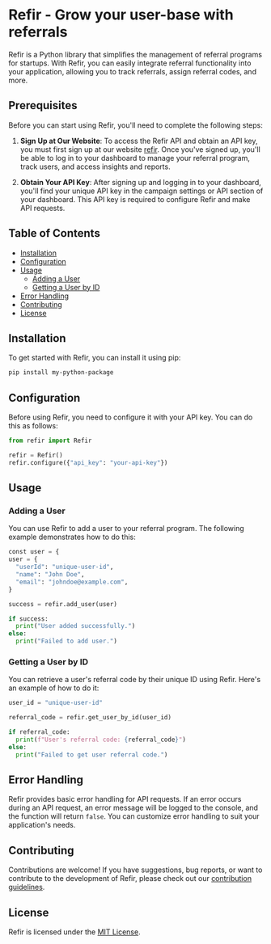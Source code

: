 # Refir - Grow your user-base with referrals

Refir is a Python library that simplifies the management of referral programs for startups. With Refir, you can easily integrate referral functionality into your application, allowing you to track referrals, assign referral codes, and more.

## Prerequisites

Before you can start using Refir, you'll need to complete the following steps:

1. **Sign Up at Our Website**: To access the Refir API and obtain an API key, you must first sign up at our website [refir](https://refir.xyz). Once you've signed up, you'll be able to log in to your dashboard to manage your referral program, track users, and access insights and reports.

2. **Obtain Your API Key**: After signing up and logging in to your dashboard, you'll find your unique API key in the campaign settings or API section of your dashboard. This API key is required to configure Refir and make API requests.

## Table of Contents

- [Installation](#installation)
- [Configuration](#configuration)
- [Usage](#usage)
  - [Adding a User](#adding-a-user)
  - [Getting a User by ID](#getting-a-user-by-id)
- [Error Handling](#error-handling)
- [Contributing](#contributing)
- [License](#license)

## Installation

To get started with Refir, you can install it using pip:

```bash
pip install my-python-package
```

## Configuration

Before using Refir, you need to configure it with your API key. You can do this as follows:

```python
from refir import Refir

refir = Refir()
refir.configure({"api_key": "your-api-key"})
```

## Usage

### Adding a User

You can use Refir to add a user to your referral program. The following example demonstrates how to do this:

```python
const user = {
user = {
  "userId": "unique-user-id",
  "name": "John Doe",
  "email": "johndoe@example.com",
}

success = refir.add_user(user)

if success:
  print("User added successfully.")
else:
  print("Failed to add user.")

```

### Getting a User by ID

You can retrieve a user's referral code by their unique ID using Refir. Here's an example of how to do it:

```python
user_id = "unique-user-id"

referral_code = refir.get_user_by_id(user_id)

if referral_code:
  print(f"User's referral code: {referral_code}")
else:
  print("Failed to get user referral code.")

```

## Error Handling

Refir provides basic error handling for API requests. If an error occurs during an API request, an error message will be logged to the console, and the function will return `false`. You can customize error handling to suit your application's needs.

## Contributing

Contributions are welcome! If you have suggestions, bug reports, or want to contribute to the development of Refir, please check out our [contribution guidelines](CONTRIBUTING.md).

## License

Refir is licensed under the [MIT License](LICENSE).
